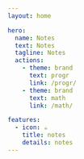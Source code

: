 ```yaml
---
layout: home

hero:
  name: Notes
  text: Notes
  tagline: Notes
  actions:
    - theme: brand
      text: progr
      link: /progr/
    - theme: brand
      text: math
      link: /math/

features:
  - icon: ☕
    title: notes
    details: notes
---
```


<script setup>
import { VPTeamMembers } from 'vitepress/theme'

const members = [
  {
    avatar: 'https://avatars.githubusercontent.com/tt5',
    name: 'tt5',
    links: [
      { icon: 'github', link: 'https://github.com/tt5' },
    ]
  },
]
</script>

<VPTeamMembers size="medium" :members="members" />
